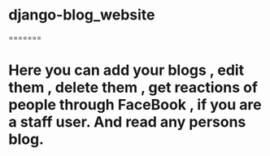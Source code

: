 # django-blog_website
=======

#  Here you can add your blogs , edit them , delete them , get reactions of people through FaceBook , if you are a staff user. And read any persons blog.
